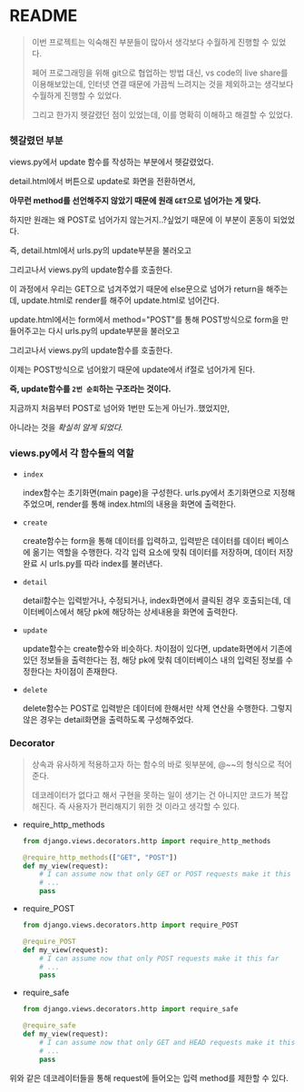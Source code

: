 # README

> 이번 프로젝트는 익숙해진 부분들이 많아서 생각보다 수월하게 진행할 수 있었다.
>
> 페어 프로그래밍을 위해 git으로 협업하는 방법 대신, vs code의 live share를 이용해보았는데, 인터넷 연결 때문에 가끔씩 느려지는 것을 제외하고는 생각보다 수월하게 진행할 수 있었다.
>
> 그리고 한가지 헷갈렸던 점이 있었는데, 이를 명확히 이해하고 해결할 수 있었다.



### 헷갈렸던 부분

views.py에서 update 함수를 작성하는 부분에서 헷갈렸었다.

detail.html에서 버튼으로 update로 화면을 전환하면서,

**아무런 method를 선언해주지 않았기 때문에 원래 `GET`으로 넘어가는 게 맞다.**

하지만 원래는 왜 POST로 넘어가지 않는거지..?싶었기 때문에 이 부분이 혼동이 되었었다.



즉, detail.html에서 urls.py의 update부분을 불러오고

그리고나서 views.py의 update함수를 호출한다.

이 과정에서 우리는 GET으로 넘겨주었기 때문에 else문으로 넘어가 return을 해주는데, update.html로 render를 해주어 update.html로 넘어간다.

update.html에서는 form에서 method="POST"를 통해 POST방식으로 form을 만들어주고는 다시 urls.py의 update부분을 불러오고

그리고나서 views.py의 update함수를 호출한다.

이제는 POST방식으로 넘어왔기 때문에 update에서 if절로 넘어가게 된다.

**즉, update함수를 `2번 순회`하는 구조라는 것이다.**

지금까지 처음부터 POST로 넘어와 1번만 도는게 아닌가..했었지만,

아니라는 것을 *확실히 알게 되었다.*



### views.py에서 각 함수들의 역할

- `index`

  index함수는 초기화면(main page)을 구성한다. urls.py에서 초기화면으로 지정해주었으며, render를 통해 index.html의 내용을 화면에 출력한다.

- `create`

  create함수는 form을 통해 데이터를 입력하고, 입력받은 데이터를 데이터 베이스에 옮기는 역할을 수행한다. 각각 입력 요소에 맞춰 데이터를 저장하며, 데이터 저장 완료 시 urls.py를 따라 index를 불러낸다.

- `detail `

  detail함수는 입력받거나, 수정되거나, index화면에서 클릭된 경우 호출되는데, 데이터베이스에서 해당 pk에 해당하는 상세내용을 화면에 출력한다.

- `update`

  update함수는 create함수와 비슷하다. 차이점이 있다면, update화면에서 기존에 있던 정보들을 출력한다는 점, 해당 pk에 맞춰 데이터베이스 내의 입력된 정보를 수정한다는 차이점이 존재한다.

- `delete`

  delete함수는 POST로 입력받은 데이터에 한해서만 삭제 연산을 수행한다. 그렇지 않은 경우는 detail화면을 출력하도록 구성해주었다.



### Decorator

> 상속과 유사하게 적용하고자 하는 함수의 바로 윗부분에, @~~의 형식으로 적어준다.
>
> 데코레이터가 없다고 해서 구현을 못하는 일이 생기는 건 아니지만 코드가 복잡해진다. 즉 사용자가 편리해지기 위한 것 이라고 생각할 수 있다.

- require_http_methods

  ```python
  from django.views.decorators.http import require_http_methods
  
  @require_http_methods(["GET", "POST"])
  def my_view(request):
      # I can assume now that only GET or POST requests make it this far
      # ...
      pass
  ```

- require_POST

  ```python
  from django.views.decorators.http import require_POST
  
  @require_POST
  def my_view(request):
      # I can assume now that only POST requests make it this far
      # ...
      pass
  ```

- require_safe

  ```python
  from django.views.decorators.http import require_safe
  
  @require_safe
  def my_view(request):
      # I can assume now that only GET and HEAD requests make it this far
      # ...
      pass
  ```

위와 같은 데코레이터들을 통해 request에 들어오는 입력 method를 제한할 수 있다.









